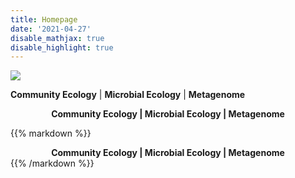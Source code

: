 ```yaml
---
title: Homepage
date: '2021-04-27'
disable_mathjax: true
disable_highlight: true
---
```


![](/images/tree.jpg)

**Community Ecology**	|	**Microbial Ecology**	|	**Metagenome**


<div align='center' ><b>Community Ecology | Microbial Ecology | Metagenome</b></div>

{{% markdown %}}
<div align='center' ><b>Community Ecology | Microbial Ecology | Metagenome</b></div>
{{% /markdown %}}
